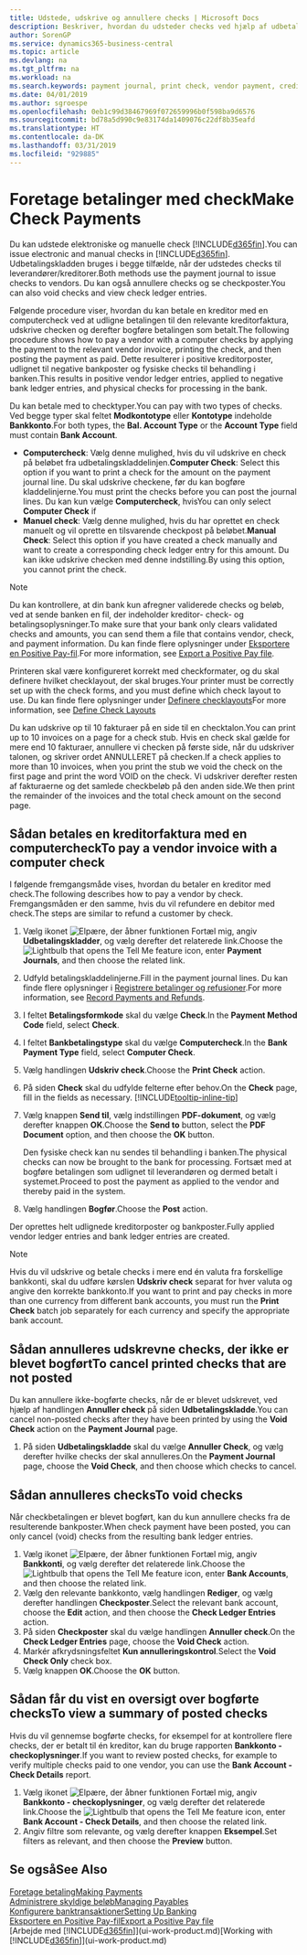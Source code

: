 ```yaml
---
title: Udstede, udskrive og annullere checks | Microsoft Docs
description: Beskriver, hvordan du udsteder checks ved hjælp af udbetalingskladden, udskriver checks og annullerer eller får vist checkposter i Business Central.
author: SorenGP
ms.service: dynamics365-business-central
ms.topic: article
ms.devlang: na
ms.tgt_pltfrm: na
ms.workload: na
ms.search.keywords: payment journal, print check, vendor payment, creditor, debt, balance due, AP
ms.date: 04/01/2019
ms.author: sgroespe
ms.openlocfilehash: 0eb1c99d38467969f072659996b0f598ba9d6576
ms.sourcegitcommit: bd78a5d990c9e83174da1409076c22df8b35eafd
ms.translationtype: HT
ms.contentlocale: da-DK
ms.lasthandoff: 03/31/2019
ms.locfileid: "929885"
---
```

# <a name="make-check-payments"></a><span data-ttu-id="e6aa4-103">Foretage betalinger med check</span><span class="sxs-lookup"><span data-stu-id="e6aa4-103">Make Check Payments</span></span>
<span data-ttu-id="e6aa4-104">Du kan udstede elektroniske og manuelle check [!INCLUDE[d365fin](includes/d365fin_md.md)].</span><span class="sxs-lookup"><span data-stu-id="e6aa4-104">You can issue electronic and manual checks in [!INCLUDE[d365fin](includes/d365fin_md.md)].</span></span> <span data-ttu-id="e6aa4-105">Udbetalingskladden bruges i begge tilfælde, når der udstedes checks til leverandører/kreditorer.</span><span class="sxs-lookup"><span data-stu-id="e6aa4-105">Both methods use the payment journal to issue checks to vendors.</span></span> <span data-ttu-id="e6aa4-106">Du kan også annullere checks og se checkposter.</span><span class="sxs-lookup"><span data-stu-id="e6aa4-106">You can also void checks and view check ledger entries.</span></span>

<span data-ttu-id="e6aa4-107">Følgende procedure viser, hvordan du kan betale en kreditor med en computercheck ved at udligne betalingen til den relevante kreditorfaktura, udskrive checken og derefter bogføre betalingen som betalt.</span><span class="sxs-lookup"><span data-stu-id="e6aa4-107">The following procedure shows how to pay a vendor with a computer checks by applying the payment to the relevant vendor invoice, printing the check, and then posting the payment as paid.</span></span> <span data-ttu-id="e6aa4-108">Dette resulterer i positive kreditorposter, udlignet til negative bankposter og fysiske checks til behandling i banken.</span><span class="sxs-lookup"><span data-stu-id="e6aa4-108">This results in positive vendor ledger entries, applied to negative bank ledger entries, and physical checks for processing in the bank.</span></span>

<span data-ttu-id="e6aa4-109">Du kan betale med to checktyper.</span><span class="sxs-lookup"><span data-stu-id="e6aa4-109">You can pay with two types of checks.</span></span> <span data-ttu-id="e6aa4-110">Ved begge typer skal feltet **Modkontotype** eller **Kontotype** indeholde **Bankkonto**.</span><span class="sxs-lookup"><span data-stu-id="e6aa4-110">For both types, the **Bal. Account Type** or the **Account Type** field must contain **Bank Account**.</span></span>

- <span data-ttu-id="e6aa4-111">**Computercheck**: Vælg denne mulighed, hvis du vil udskrive en check på beløbet fra udbetalingskladdelinjen.</span><span class="sxs-lookup"><span data-stu-id="e6aa4-111">**Computer Check**: Select this option if you want to print a check for the amount on the payment journal line.</span></span> <span data-ttu-id="e6aa4-112">Du skal udskrive checkene, før du kan bogføre kladdelinjerne.</span><span class="sxs-lookup"><span data-stu-id="e6aa4-112">You must print the checks before you can post the journal lines.</span></span> <span data-ttu-id="e6aa4-113">Du kan kun vælge **Computercheck**, hvis</span><span class="sxs-lookup"><span data-stu-id="e6aa4-113">You can only select **Computer Check** if</span></span>
- <span data-ttu-id="e6aa4-114">**Manuel check**: Vælg denne mulighed, hvis du har oprettet en check manuelt og vil oprette en tilsvarende checkpost på beløbet.</span><span class="sxs-lookup"><span data-stu-id="e6aa4-114">**Manual Check**: Select this option if you have created a check manually and want to create a corresponding check ledger entry for this amount.</span></span> <span data-ttu-id="e6aa4-115">Du kan ikke udskrive checken med denne indstilling.</span><span class="sxs-lookup"><span data-stu-id="e6aa4-115">By using this option, you cannot print the check.</span></span>

> [!NOTE]  
> <span data-ttu-id="e6aa4-116">Du kan kontrollere, at din bank kun afregner validerede checks og beløb, ved at sende banken en fil, der indeholder kreditor- check- og betalingsoplysninger.</span><span class="sxs-lookup"><span data-stu-id="e6aa4-116">To make sure that your bank only clears validated checks and amounts, you can send them a file that contains vendor, check, and payment information.</span></span> <span data-ttu-id="e6aa4-117">Du kan finde flere oplysninger under [Eksportere en Positive Pay-fil](finance-how-positive-pay.md).</span><span class="sxs-lookup"><span data-stu-id="e6aa4-117">For more information, see [Export a Positive Pay file](finance-how-positive-pay.md).</span></span>

<span data-ttu-id="e6aa4-118">Printeren skal være konfigureret korrekt med checkformater, og du skal definere hvilket checklayout, der skal bruges.</span><span class="sxs-lookup"><span data-stu-id="e6aa4-118">Your printer must be correctly set up with the check forms, and you must define which check layout to use.</span></span> <span data-ttu-id="e6aa4-119">Du kan finde flere oplysninger under [Definere checklayouts](finance-how-define-check-layouts.md)</span><span class="sxs-lookup"><span data-stu-id="e6aa4-119">For more information, see [Define Check Layouts](finance-how-define-check-layouts.md)</span></span>

<span data-ttu-id="e6aa4-120">Du kan udskrive op til 10 fakturaer på en side til en checktalon.</span><span class="sxs-lookup"><span data-stu-id="e6aa4-120">You can print up to 10 invoices on a page for a check stub.</span></span> <span data-ttu-id="e6aa4-121">Hvis en check skal gælde for mere end 10 fakturaer, annullere vi checken på første side, når du udskriver talonen, og skriver ordet ANNULLERET på checken.</span><span class="sxs-lookup"><span data-stu-id="e6aa4-121">If a check applies to more than 10 invoices, when you print the stub we void the check on the first page and print the word VOID on the check.</span></span> <span data-ttu-id="e6aa4-122">Vi udskriver derefter resten af fakturaerne og det samlede checkbeløb på den anden side.</span><span class="sxs-lookup"><span data-stu-id="e6aa4-122">We then print the remainder of the invoices and the total check amount on the second page.</span></span> 

## <a name="to-pay-a-vendor-invoice-with-a-computer-check"></a><span data-ttu-id="e6aa4-123">Sådan betales en kreditorfaktura med en computercheck</span><span class="sxs-lookup"><span data-stu-id="e6aa4-123">To pay a vendor invoice with a computer check</span></span>
<span data-ttu-id="e6aa4-124">I følgende fremgangsmåde vises, hvordan du betaler en kreditor med check.</span><span class="sxs-lookup"><span data-stu-id="e6aa4-124">The following describes how to pay a vendor by check.</span></span> <span data-ttu-id="e6aa4-125">Fremgangsmåden er den samme, hvis du vil refundere en debitor med check.</span><span class="sxs-lookup"><span data-stu-id="e6aa4-125">The steps are similar to refund a customer by check.</span></span>

1. <span data-ttu-id="e6aa4-126">Vælg ikonet ![Elpære, der åbner funktionen Fortæl mig](media/ui-search/search_small.png "Fortæl mig, hvad du vil foretage dig"), angiv **Udbetalingskladder**, og vælg derefter det relaterede link.</span><span class="sxs-lookup"><span data-stu-id="e6aa4-126">Choose the ![Lightbulb that opens the Tell Me feature](media/ui-search/search_small.png "Tell me what you want to do") icon, enter **Payment Journals**, and then choose the related link.</span></span>
2. <span data-ttu-id="e6aa4-127">Udfyld betalingskladdelinjerne.</span><span class="sxs-lookup"><span data-stu-id="e6aa4-127">Fill in the payment journal lines.</span></span> <span data-ttu-id="e6aa4-128">Du kan finde flere oplysninger i [Registrere betalinger og refusioner](payables-how-post-payments-refunds.md).</span><span class="sxs-lookup"><span data-stu-id="e6aa4-128">For more information, see [Record Payments and Refunds](payables-how-post-payments-refunds.md).</span></span>
3. <span data-ttu-id="e6aa4-129">I feltet **Betalingsformkode** skal du vælge **Check**.</span><span class="sxs-lookup"><span data-stu-id="e6aa4-129">In the **Payment Method Code** field, select **Check**.</span></span>
4. <span data-ttu-id="e6aa4-130">I feltet **Bankbetalingstype** skal du vælge **Computercheck**.</span><span class="sxs-lookup"><span data-stu-id="e6aa4-130">In the **Bank Payment Type** field, select **Computer Check**.</span></span>
5. <span data-ttu-id="e6aa4-131">Vælg handlingen **Udskriv check**.</span><span class="sxs-lookup"><span data-stu-id="e6aa4-131">Choose the **Print Check** action.</span></span>
6. <span data-ttu-id="e6aa4-132">På siden **Check** skal du udfylde felterne efter behov.</span><span class="sxs-lookup"><span data-stu-id="e6aa4-132">On the **Check** page, fill in the fields as necessary.</span></span> [!INCLUDE[tooltip-inline-tip](includes/tooltip-inline-tip_md.md)]
7. <span data-ttu-id="e6aa4-133">Vælg knappen **Send til**, vælg indstillingen **PDF-dokument**, og vælg derefter knappen **OK**.</span><span class="sxs-lookup"><span data-stu-id="e6aa4-133">Choose the **Send to** button, select the **PDF Document** option, and then choose the **OK** button.</span></span>

    <span data-ttu-id="e6aa4-134">Den fysiske check kan nu sendes til behandling i banken.</span><span class="sxs-lookup"><span data-stu-id="e6aa4-134">The physical checks can now be brought to the bank for processing.</span></span> <span data-ttu-id="e6aa4-135">Fortsæt med at bogføre betalingen som udlignet til leverandøren og dermed betalt i systemet.</span><span class="sxs-lookup"><span data-stu-id="e6aa4-135">Proceed to post the payment as applied to the vendor and thereby paid in the system.</span></span>
8. <span data-ttu-id="e6aa4-136">Vælg handlingen **Bogfør**.</span><span class="sxs-lookup"><span data-stu-id="e6aa4-136">Choose the **Post** action.</span></span>

<span data-ttu-id="e6aa4-137">Der oprettes helt udlignede kreditorposter og bankposter.</span><span class="sxs-lookup"><span data-stu-id="e6aa4-137">Fully applied vendor ledger entries and bank ledger entries are created.</span></span>

> [!NOTE]  
> <span data-ttu-id="e6aa4-138">Hvis du vil udskrive og betale checks i mere end én valuta fra forskellige bankkonti, skal du udføre kørslen **Udskriv check** separat for hver valuta og angive den korrekte bankkonto.</span><span class="sxs-lookup"><span data-stu-id="e6aa4-138">If you want to print and pay checks in more than one currency from different bank accounts, you must run the **Print Check** batch job separately for each currency and specify the appropriate bank account.</span></span>

## <a name="to-cancel-printed-checks-that-are-not-posted"></a><span data-ttu-id="e6aa4-139">Sådan annulleres udskrevne checks, der ikke er blevet bogført</span><span class="sxs-lookup"><span data-stu-id="e6aa4-139">To cancel printed checks that are not posted</span></span>
<span data-ttu-id="e6aa4-140">Du kan annullere ikke-bogførte checks, når de er blevet udskrevet, ved hjælp af handlingen **Annuller check** på siden **Udbetalingskladde**.</span><span class="sxs-lookup"><span data-stu-id="e6aa4-140">You can cancel non-posted checks after they have been printed by using the **Void Check** action on the **Payment Journal** page.</span></span>

1. <span data-ttu-id="e6aa4-141">På siden **Udbetalingskladde** skal du vælge **Annuller Check**, og vælg derefter hvilke checks der skal annulleres.</span><span class="sxs-lookup"><span data-stu-id="e6aa4-141">On the **Payment Journal** page, choose the **Void Check**, and then choose which checks to cancel.</span></span>

## <a name="to-void-checks"></a><span data-ttu-id="e6aa4-142">Sådan annulleres checks</span><span class="sxs-lookup"><span data-stu-id="e6aa4-142">To void checks</span></span>
<span data-ttu-id="e6aa4-143">Når checkbetalingen er blevet bogført, kan du kun annullere checks fra de resulterende bankposter.</span><span class="sxs-lookup"><span data-stu-id="e6aa4-143">When check payment have been posted, you can only cancel (void) checks from the resulting bank ledger entries.</span></span>

1. <span data-ttu-id="e6aa4-144">Vælg ikonet ![Elpære, der åbner funktionen Fortæl mig](media/ui-search/search_small.png "Fortæl mig, hvad du vil foretage dig"), angiv **Bankkonti**, og vælg derefter det relaterede link.</span><span class="sxs-lookup"><span data-stu-id="e6aa4-144">Choose the ![Lightbulb that opens the Tell Me feature](media/ui-search/search_small.png "Tell me what you want to do") icon, enter **Bank Accounts**, and then choose the related link.</span></span>
2. <span data-ttu-id="e6aa4-145">Vælg den relevante bankkonto, vælg handlingen **Rediger**, og vælg derefter handlingen **Checkposter**.</span><span class="sxs-lookup"><span data-stu-id="e6aa4-145">Select the relevant bank account, choose the **Edit** action, and then choose the **Check Ledger Entries** action.</span></span>
3. <span data-ttu-id="e6aa4-146">På siden **Checkposter** skal du vælge handlingen **Annuller check**.</span><span class="sxs-lookup"><span data-stu-id="e6aa4-146">On the **Check Ledger Entries** page, choose the **Void Check** action.</span></span>
4. <span data-ttu-id="e6aa4-147">Markér afkrydsningsfeltet **Kun annulleringskontrol**.</span><span class="sxs-lookup"><span data-stu-id="e6aa4-147">Select the **Void Check Only** check box.</span></span>
5. <span data-ttu-id="e6aa4-148">Vælg knappen **OK**.</span><span class="sxs-lookup"><span data-stu-id="e6aa4-148">Choose the **OK** button.</span></span>

## <a name="to-view-a-summary-of-posted-checks"></a><span data-ttu-id="e6aa4-149">Sådan får du vist en oversigt over bogførte checks</span><span class="sxs-lookup"><span data-stu-id="e6aa4-149">To view a summary of posted checks</span></span>
<span data-ttu-id="e6aa4-150">Hvis du vil gennemse bogførte checks, for eksempel for at kontrollere flere checks, der er betalt til én kreditor, kan du bruge rapporten **Bankkonto - checkoplysninger**.</span><span class="sxs-lookup"><span data-stu-id="e6aa4-150">If you want to review posted checks, for example to verify multiple checks paid to one vendor, you can use the **Bank Account - Check Details** report.</span></span>
1. <span data-ttu-id="e6aa4-151">Vælg ikonet ![Elpære, der åbner funktionen Fortæl mig](media/ui-search/search_small.png "Fortæl mig, hvad du vil foretage dig"), angiv **Bankkonto - checkoplysninger**, og vælg derefter det relaterede link.</span><span class="sxs-lookup"><span data-stu-id="e6aa4-151">Choose the ![Lightbulb that opens the Tell Me feature](media/ui-search/search_small.png "Tell me what you want to do") icon, enter **Bank Account - Check Details**, and then choose the related link.</span></span>
2. <span data-ttu-id="e6aa4-152">Angiv filtre som relevante, og vælg derefter knappen **Eksempel**.</span><span class="sxs-lookup"><span data-stu-id="e6aa4-152">Set filters as relevant, and then choose the **Preview** button.</span></span>

## <a name="see-also"></a><span data-ttu-id="e6aa4-153">Se også</span><span class="sxs-lookup"><span data-stu-id="e6aa4-153">See Also</span></span>
[<span data-ttu-id="e6aa4-154">Foretage betaling</span><span class="sxs-lookup"><span data-stu-id="e6aa4-154">Making Payments</span></span>](payables-make-payments.md)  
[<span data-ttu-id="e6aa4-155">Administrere skyldige beløb</span><span class="sxs-lookup"><span data-stu-id="e6aa4-155">Managing Payables</span></span>](payables-manage-payables.md)  
[<span data-ttu-id="e6aa4-156">Konfigurere banktransaktioner</span><span class="sxs-lookup"><span data-stu-id="e6aa4-156">Setting Up Banking</span></span>](bank-setup-banking.md)  
[<span data-ttu-id="e6aa4-157">Eksportere en Positive Pay-fil</span><span class="sxs-lookup"><span data-stu-id="e6aa4-157">Export a Positive Pay file</span></span>](finance-how-positive-pay.md)  
<span data-ttu-id="e6aa4-158">[Arbejde med [!INCLUDE[d365fin](includes/d365fin_md.md)]](ui-work-product.md)</span><span class="sxs-lookup"><span data-stu-id="e6aa4-158">[Working with [!INCLUDE[d365fin](includes/d365fin_md.md)]](ui-work-product.md)</span></span>  
